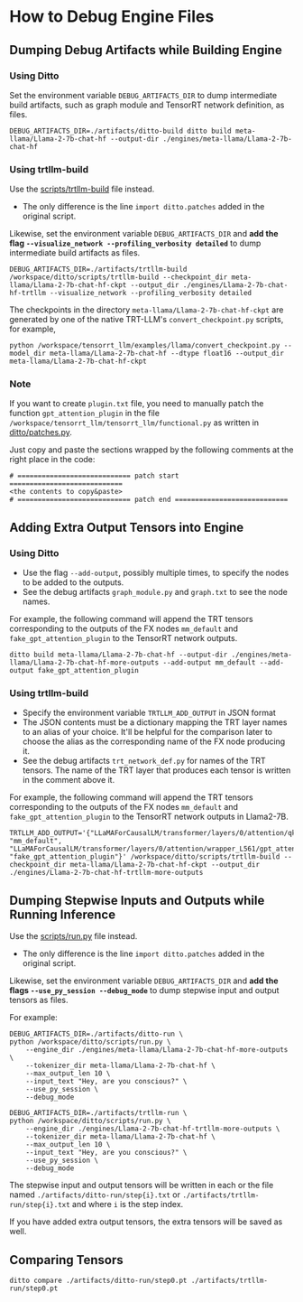 # How to Debug Engine Files
## Dumping Debug Artifacts while Building Engine
### Using Ditto
Set the environment variable `DEBUG_ARTIFACTS_DIR` to dump intermediate build artifacts, such as graph module and TensorRT network definition, as files.
```
DEBUG_ARTIFACTS_DIR=./artifacts/ditto-build ditto build meta-llama/Llama-2-7b-chat-hf --output-dir ./engines/meta-llama/Llama-2-7b-chat-hf
```

### Using trtllm-build
Use the [scripts/trtllm-build](scripts/trtllm-build) file instead.
* The only difference is the line `import ditto.patches` added in the original script.

Likewise, set the environment variable `DEBUG_ARTIFACTS_DIR` and **add the flag `--visualize_network --profiling_verbosity detailed`** to dump intermediate build artifacts as files.
```
DEBUG_ARTIFACTS_DIR=./artifacts/trtllm-build /workspace/ditto/scripts/trtllm-build --checkpoint_dir meta-llama/Llama-2-7b-chat-hf-ckpt --output_dir ./engines/Llama-2-7b-chat-hf-trtllm --visualize_network --profiling_verbosity detailed
```
The checkpoints in the directory `meta-llama/Llama-2-7b-chat-hf-ckpt` are generated by one of the native TRT-LLM's `convert_checkpoint.py` scripts, for example,
```
python /workspace/tensorrt_llm/examples/llama/convert_checkpoint.py --model_dir meta-llama/Llama-2-7b-chat-hf --dtype float16 --output_dir meta-llama/Llama-2-7b-chat-hf-ckpt
```

### Note
If you want to create `plugin.txt` file, you need to manually patch the function `gpt_attention_plugin` in the file `/workspace/tensorrt_llm/tensorrt_llm/functional.py` as written in [ditto/patches.py](src/ditto/patches.py).

Just copy and paste the sections wrapped by the following comments at the right place in the code:
```
# ============================ patch start ============================
<the contents to copy&paste>
# ============================ patch end ============================
```


## Adding Extra Output Tensors into Engine
### Using Ditto
* Use the flag `--add-output`, possibly multiple times, to specify the nodes to be added to the outputs.
* See the debug artifacts `graph_module.py` and `graph.txt` to see the node names.

For example, the following command will append the TRT tensors corresponding to the outputs of the FX nodes `mm_default` and `fake_gpt_attention_plugin` to the TensorRT network outputs.
```
ditto build meta-llama/Llama-2-7b-chat-hf --output-dir ./engines/meta-llama/Llama-2-7b-chat-hf-more-outputs --add-output mm_default --add-output fake_gpt_attention_plugin
```

### Using trtllm-build
* Specify the environment variable `TRTLLM_ADD_OUTPUT` in JSON format
* The JSON contents must be a dictionary mapping the TRT layer names to an alias of your choice. It'll be helpful for the comparison later to choose the alias as the corresponding name of the FX node producing it.
* See the debug artifacts `trt_network_def.py` for names of the TRT tensors. The name of the TRT layer that produces each tensor is written in the comment above it.

For example, the following command will append the TRT tensors corresponding to the outputs of the FX nodes `mm_default` and `fake_gpt_attention_plugin` to the TensorRT network outputs in Llama2-7B.
```
TRTLLM_ADD_OUTPUT='{"LLaMAForCausalLM/transformer/layers/0/attention/qkv/multiply_collect_L272/multiply_and_lora_L246/matmul_L1048/cast_L855/CAST_0": "mm_default", "LLaMAForCausalLM/transformer/layers/0/attention/wrapper_L561/gpt_attention_L5154/PLUGIN_V2_GPTAttention_0": "fake_gpt_attention_plugin"}' /workspace/ditto/scripts/trtllm-build --checkpoint_dir meta-llama/Llama-2-7b-chat-hf-ckpt --output_dir ./engines/Llama-2-7b-chat-hf-trtllm-more-outputs
```

## Dumping Stepwise Inputs and Outputs while Running Inference
Use the [scripts/run.py](scripts/run.py) file instead.
* The only difference is the line `import ditto.patches` added in the original script.

Likewise, set the environment variable `DEBUG_ARTIFACTS_DIR` and **add the flags `--use_py_session --debug_mode`** to dump stepwise input and output tensors as files.

For example:
```
DEBUG_ARTIFACTS_DIR=./artifacts/ditto-run \
python /workspace/ditto/scripts/run.py \
    --engine_dir ./engines/meta-llama/Llama-2-7b-chat-hf-more-outputs \
    --tokenizer_dir meta-llama/Llama-2-7b-chat-hf \
    --max_output_len 10 \
    --input_text "Hey, are you conscious?" \
    --use_py_session \
    --debug_mode

DEBUG_ARTIFACTS_DIR=./artifacts/trtllm-run \
python /workspace/ditto/scripts/run.py \
    --engine_dir ./engines/Llama-2-7b-chat-hf-trtllm-more-outputs \
    --tokenizer_dir meta-llama/Llama-2-7b-chat-hf \
    --max_output_len 10 \
    --input_text "Hey, are you conscious?" \
    --use_py_session \
    --debug_mode
```

The stepwise input and output tensors will be written in each or the file named `./artifacts/ditto-run/step{i}.txt` or `./artifacts/trtllm-run/step{i}.txt` and  where `i` is the step index.

If you have added extra output tensors, the extra tensors will be saved as well.


## Comparing Tensors
```
ditto compare ./artifacts/ditto-run/step0.pt ./artifacts/trtllm-run/step0.pt
```
